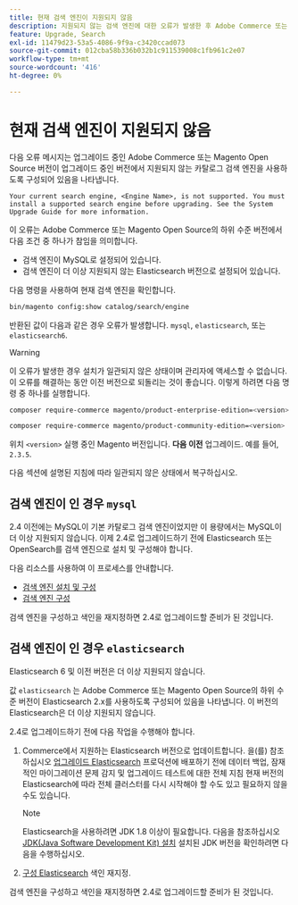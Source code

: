 ```yaml
---
title: 현재 검색 엔진이 지원되지 않음
description: 지원되지 않는 검색 엔진에 대한 오류가 발생한 후 Adobe Commerce 또는 Magento Open Source 업그레이드 문제를 해결합니다.
feature: Upgrade, Search
exl-id: 11479d23-53a5-4086-9f9a-c3420ccad073
source-git-commit: 012cba58b336b032b1c911539008c1fb961c2e07
workflow-type: tm+mt
source-wordcount: '416'
ht-degree: 0%

---
```


# 현재 검색 엔진이 지원되지 않음

다음 오류 메시지는 업그레이드 중인 Adobe Commerce 또는 Magento Open Source 버전이 업그레이드 중인 버전에서 지원되지 않는 카탈로그 검색 엔진을 사용하도록 구성되어 있음을 나타냅니다.

```terminal
Your current search engine, <Engine Name>, is not supported. You must install a supported search engine before upgrading. See the System Upgrade Guide for more information.
```

이 오류는 Adobe Commerce 또는 Magento Open Source의 하위 수준 버전에서 다음 조건 중 하나가 참임을 의미합니다.

- 검색 엔진이 MySQL로 설정되어 있습니다.
- 검색 엔진이 더 이상 지원되지 않는 Elasticsearch 버전으로 설정되어 있습니다.

다음 명령을 사용하여 현재 검색 엔진을 확인합니다.

```bash
bin/magento config:show catalog/search/engine
```

반환된 값이 다음과 같은 경우 오류가 발생합니다. `mysql`, `elasticsearch`, 또는 `elasticsearch6`.

>[!WARNING]
>
>이 오류가 발생한 경우 설치가 일관되지 않은 상태이며 관리자에 액세스할 수 없습니다. 이 오류를 해결하는 동안 이전 버전으로 되돌리는 것이 좋습니다. 이렇게 하려면 다음 명령 중 하나를 실행합니다.
>
>```bash
>composer require-commerce magento/product-enterprise-edition=<version>
>```
>
>```bash
>composer require-commerce magento/product-community-edition=<version>
>```
>
>위치 `<version>` 실행 중인 Magento 버전입니다. **다음 이전** 업그레이드. 예를 들어, `2.3.5`.

다음 섹션에 설명된 지침에 따라 일관되지 않은 상태에서 복구하십시오.

## 검색 엔진이 인 경우 `mysql`

2.4 이전에는 MySQL이 기본 카탈로그 검색 엔진이었지만 이 용량에서는 MySQL이 더 이상 지원되지 않습니다. 이제 2.4로 업그레이드하기 전에 Elasticsearch 또는 OpenSearch를 검색 엔진으로 설치 및 구성해야 합니다.

다음 리소스를 사용하여 이 프로세스를 안내합니다.

- [검색 엔진 설치 및 구성](../../configuration/search/overview-search.md)
- [검색 엔진 구성](../../configuration/search/configure-search-engine.md)

검색 엔진을 구성하고 색인을 재지정하면 2.4로 업그레이드할 준비가 된 것입니다.

## 검색 엔진이 인 경우 `elasticsearch`

Elasticsearch 6 및 이전 버전은 더 이상 지원되지 않습니다.

값 `elasticsearch` 는 Adobe Commerce 또는 Magento Open Source의 하위 수준 버전이 Elasticsearch 2.x를 사용하도록 구성되어 있음을 나타냅니다. 이 버전의 Elasticsearch은 더 이상 지원되지 않습니다.

2.4로 업그레이드하기 전에 다음 작업을 수행해야 합니다.

1. Commerce에서 지원하는 Elasticsearch 버전으로 업데이트합니다. 을(를) 참조하십시오 [업그레이드 Elasticsearch](https://www.elastic.co/guide/en/elasticsearch/reference/current/setup-upgrade.html) 프로덕션에 배포하기 전에 데이터 백업, 잠재적인 마이그레이션 문제 감지 및 업그레이드 테스트에 대한 전체 지침 현재 버전의 Elasticsearch에 따라 전체 클러스터를 다시 시작해야 할 수도 있고 필요하지 않을 수도 있습니다.

   >[!NOTE]
   >
   >Elasticsearch을 사용하려면 JDK 1.8 이상이 필요합니다. 다음을 참조하십시오 [JDK(Java Software Development Kit) 설치](../../installation/prerequisites/search-engine/overview.md#install-the-java-software-development-kit-jdk) 설치된 JDK 버전을 확인하려면 다음을 수행하십시오.

1. [구성 Elasticsearch](../../configuration/search/configure-search-engine.md) 색인 재지정.

검색 엔진을 구성하고 색인을 재지정하면 2.4로 업그레이드할 준비가 된 것입니다.
